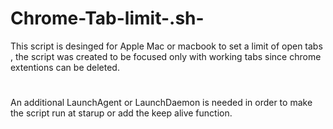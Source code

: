 # Chrome-Tab-limit-.sh-
This script is desinged for Apple Mac or macbook  to set a limit of open tabs , the script was created to be focused only with working tabs since chrome extentions can be deleted.

#
An additional LaunchAgent or LaunchDaemon is needed in order  to make the script run at starup or add the keep alive function.
